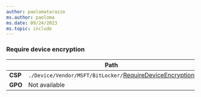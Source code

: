 ```yaml
---
author: paolomatarazzo
ms.author: paoloma
ms.date: 09/24/2023
ms.topic: include
---
```


### Require device encryption

|  | Path |
|--|--|
| **CSP** | `./Device/Vendor/MSFT/BitLocker/`[RequireDeviceEncryption](/windows/client-management/mdm/bitlocker-csp#requiredeviceencryption) |
| **GPO** | Not available |
